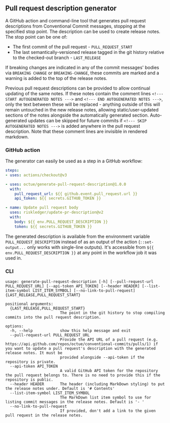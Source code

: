 ## Pull request description generator
A GitHub action and command-line tool that generates pull request descriptions from Conventional Commit messages,
stopping at the specified stop point. The description can be used to create release notes. The stop point can be one of:
* The first commit of the pull request - `PULL_REQUEST_START`
* The last semantically-versioned release tagged in the git history relative to the checked-out branch - `LAST_RELEASE`

If breaking changes are indicated in any of the commit messages' bodies via `BREAKING CHANGE` or `BREAKING-CHANGE`,
these commits are marked and a warning is added to the top of the release notes.

Previous pull request descriptions can be provided to allow continual updating of the same notes. If these notes contain
the comment lines `<!--- START AUTOGENERATED NOTES --->` and `<!--- END AUTOGENERATED NOTES --->`, only the text between
these will be replaced - anything outside of this will remain untouched in the new release notes, allowing
static/user-updated sections of the notes alongside the automatically generated section. Auto-generated updates can be
skipped for future commits if `<!--- SKIP AUTOGENERATED NOTES --->` is added anywhere in the pull request description.
Note that these comment lines are invisible in rendered markdown.

### GitHub action
The generator can easily be used as a step in a GitHub workflow:

```yaml
steps:
- uses: actions/checkout@v3

- uses: octue/generate-pull-request-description@1.0.0
  with:
    pull_request_url: ${{ github.event.pull_request.url }}
    api_token: ${{ secrets.GITHUB_TOKEN }}

- name: Update pull request body
  uses: riskledger/update-pr-description@v2
  with:
    body: ${{ env.PULL_REQUEST_DESCRIPTION }}
    token: ${{ secrets.GITHUB_TOKEN }}
```

The generated description is available from the environment variable `PULL_REQUEST_DESCRIPTION` instead of as an output
of the action (`::set-output...` only works with single-line outputs). It's accessible from
`${{ env.PULL_REQUEST_DESCRIPTION }}` at any point in the workflow job it was used in.

### CLI
```shell
usage: generate-pull-request-description [-h] [--pull-request-url PULL_REQUEST_URL] [--api-token API_TOKEN] [--header HEADER] [--list-item-symbol LIST_ITEM_SYMBOL] [--no-link-to-pull-request] {LAST_RELEASE,PULL_REQUEST_START}

positional arguments:
  {LAST_RELEASE,PULL_REQUEST_START}
                        The point in the git history to stop compiling commits into the pull request description.

options:
  -h, --help            show this help message and exit
  --pull-request-url PULL_REQUEST_URL
                        Provide the API URL of a pull request (e.g. https://api.github.com/repos/octue/conventional-commits/pulls/1) if you want to update a pull request's description with the generated release notes. It must be
                        provided alongside --api-token if the repository is private.
  --api-token API_TOKEN
                        A valid GitHub API token for the repository the pull request belongs to. There is no need to provide this if the repository is public.
  --header HEADER       The header (including MarkDown styling) to put the release notes under. Default is '# Contents'
  --list-item-symbol LIST_ITEM_SYMBOL
                        The MarkDown list item symbol to use for listing commit messages in the release notes. Default is '- '
  --no-link-to-pull-request
                        If provided, don't add a link to the given pull request in the release notes.

```
